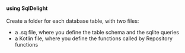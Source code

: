 #### using SqlDelight

Create a folder for each database table, with two files:

- a .sq file, where you define the table schema and the sqlite queries
- a Kotlin file, where you define the functions called by Repository functions